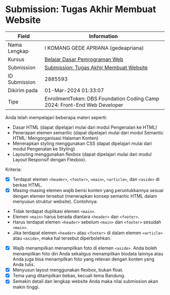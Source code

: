 # Submission: Tugas Akhir Membuat Website

| Field | Information |
|---|---|
| Nama Lengkap | I KOMANG GEDE APRIANA (gedeapriana) |
| Kursus | [Belajar Dasar Pemrograman Web](https://www.dicoding.com/academies/123) |
| Submission | [Submission: Tugas Akhir Membuat Website](https://www.dicoding.com/academies/123/tutorials/4350) |
| ID Submission | 2885593 |
| Dikirim pada | 01-Mar-2024 01:33:07 |
| Tipe | EnrollmentToken: DBS Foundation Coding Camp 2024: Front-End Web Developer |

Anda telah mempelajari beberapa materi seperti:
- Dasar HTML (dapat dipelajari mulai dari modul Pengenalan ke HTML)
- Penerapan elemen semantic (dapat dipelajari mulai dari modul Semantic HTML: Mengorganisasi Halaman Konten)
- Menerapkan styling menggunakan CSS (dapat dipelajari mulai dari modul Pengenalan ke Styling)
- Layouting menggunakan flexbox (dapat dipelajari mulai dari modul Layout Responsif dengan Flexbox).

Kriteria:
- [x] Terdapat elemen `<header>`, `<footer>`, `<main>`, `<article>`, dan `<aside>` di berkas HTML.
- [x] Masing-masing elemen wajib berisi konten yang peruntukkannya sesuai dengan elemen tersebut (menerapkan konsep semantic HTML dalam menyusun struktur website).
Contohnya:
- Tidak terdapat duplikasi elemen `<main>`.
- Elemen `<main>` harus berada diantara `<header>` dan `<footer>`.
- Harus terdapat elemen `<header>` sebelum `<main>` dan `<footer>` sesudah `<main>`.
- Jika terdapat elemen `<header>` atau `<footer>` di dalam elemen `<article>` atau `<aside>`, maka hal tersebut diperbolehkan.
- [x] Wajib menampilkan menampilkan foto di elemen `<aside>`. Anda boleh menampilkan foto diri Anda sekaligus menampilkan biodata lainnya atau Anda juga bisa menampilkan foto yang relevan dengan konten yang Anda tulis.
- [x] Menyusun layout menggunakan flexbox, bukan float.
- [x] Tema yang ditampilkan bebas, kecuali tema Bandung.
- [x] Semakin detail dan lengkap website Anda maka nilai submission akan makin tinggi.
